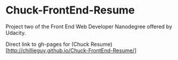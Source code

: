 Chuck-FrontEnd-Resume
=====================

Project two of the Front End Web Developer Nanodegree offered by Udacity.

Direct link to gh-pages for (Chuck Resume)[http://chillieguy.github.io/Chuck-FrontEnd-Resume/]


